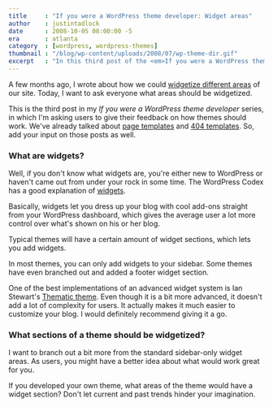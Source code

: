 ```yaml
---
title     : "If you were a WordPress theme developer: Widget areas"
author    : justintadlock
date      : 2008-10-05 08:00:00 -5
era       : atlanta
category  : [wordpress, wordpress-themes]
thumbnail : "/blog/wp-content/uploads/2008/07/wp-theme-dir.gif"
excerpt   : "In this third post of the <em>If you were a WordPress theme developer</em> series, I'm asking users to share their ideas about WordPress widgets.  What areas of a theme should come widgetized?"
---
```


A few months ago, I wrote about how we could <a href="http://justintadlock.com/archives/2008/04/18/widgetize-this" title="Widgetize this!">widgetize different areas</a> of our site.  Today, I want to ask everyone what areas should be widgetized.

This is the third post in my <em>If you were a WordPress theme developer</em> series, in which I'm asking users to give their feedback on how themes should work.  We've already talked about <a href="http://justintadlock.com/archives/2008/10/02/if-you-were-a-wordpress-theme-developer-page-templates" title="What page templates should be included in WordPress themes?">page templates</a> and <a href="http://justintadlock.com/archives/2008/10/04/if-you-were-a-wordpress-theme-developer-404-templates" title="What should be added to 404 templates in WP themes?">404 templates</a>.  So, add your input on those posts as well.

<h3>What are widgets?</h3>

Well, if you don't know what widgets are, you're either new to WordPress or haven't came out from under your rock in some time.  The WordPress Codex has a good explanation of <a href="http://codex.wordpress.org/Plugins/WordPress_Widgets" title="WordPress widgets">widgets</a>.

Basically, widgets let you dress up your blog with cool add-ons straight from your WordPress dashboard, which gives the average user a lot more control over what's shown on his or her blog.

Typical themes will have a certain amount of widget sections, which lets you add widgets.

In most themes, you can only add widgets to your sidebar.  Some themes have even branched out and added a footer widget section.

One of the best implementations of an advanced widget system is Ian Stewart's <a href="http://themeshaper.com/thematic-for-wordpress/" title="Thematic WordPress theme framework">Thematic theme</a>.  Even though it is a bit more advanced, it doesn't add a lot of complexity for users.  It actually makes it much easier to customize your blog.  I would definitely recommend giving it a go.

<h3>What sections of a theme should be widgetized?</h3>

I want to branch out a bit more from the standard sidebar-only widget areas.  As users, you might have a better idea about what would work great for you.

If you developed your own theme, what areas of the theme would have a widget section?  Don't let current and past trends hinder your imagination.
